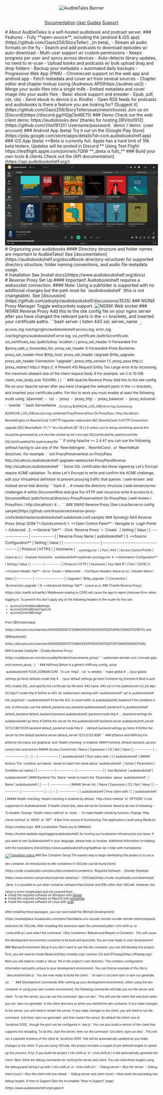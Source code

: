 <br />
<div align="center">
   <img alt="AudbleTales Banner" src="https://reads.shu-le.me/icon.svg" width="200">
  <p align="center">
    <br />
    <a href="https://audiobookshelf.org/docs">Documentation</a>
    <a href="https://audiobookshelf.org/guides">User Guides</a>
    <a href="https://audiobookshelf.org/support">Support</a>
  </p>
</div>
# About
AudbleTales is a self-hosted audiobook and podcast server.
### Features
- Fully **open-source**, including the [android & iOS app](https://github.com/Oasis256/StoryTeller) _(in beta)_
- Stream all audio formats on the fly
- Search and add podcasts to download episodes w/ auto-download
- Multi-user support w/ custom permissions
- Keeps progress per user and syncs across devices
- Auto-detects library updates, no need to re-scan
- Upload books and podcasts w/ bulk upload drag and drop folders
- Backup your metadata + automated daily backups
- Progressive Web App (PWA)
- Chromecast support on the web app and android app
- Fetch metadata and cover art from several sources
- Chapter editor and chapter lookup (using [Audnexus API](https://audnex.us/))
- Merge your audio files into a single m4b
- Embed metadata and cover image into your audio files
- Basic ebook support and ereader
  - Epub, pdf, cbr, cbz
  - Send ebook to device (i.e. Kindle)
- Open RSS feeds for podcasts and audiobooks
Is there a feature you are looking for? [Suggest it](https://github.com/Oasis256/StoryTellerssues/new/choose) Join us on [Discord](https://discord.gg/HQgCbd6E75)
### Demo
Check out the web client demo: https://audiobooks.dev/ (thanks for hosting [@Vito0912](https://github.com/Vito0912)!)
Username/password: `demo`/`demo` (user account)
### Android App (beta)
Try it out on the [Google Play Store](https://play.google.com/store/apps/details?id=com.audiobookshelf.app)
### iOS App (beta)
**Beta is currently full. Apple has a hard limit of 10k beta testers. Updates will be posted in Discord.** Using Test Flight: https://testflight.apple.com/join/wiic7QIW **_(beta is full)_**
### Build your own tools & clients
Check out the [API documentation](https://api.audiobookshelf.org/) <br /> <img alt="Library Screenshot" src="https://github.com/Oasis256/StoryTeller/raw/master/images/DemoLibrary.png" /> <br />
# Organizing your audiobooks
#### Directory structure and folder names are important to AudbleTales!
See [documentation](https://audiobookshelf.org/docs#book-directory-structure) for supported directory structure, folder naming conventions, and audio file metadata usage. <br />
# Installation
See [install docs](https://www.audiobookshelf.org/docs) <br />
# Reverse Proxy Set Up
#### Important! Audiobookshelf requires a websocket connection.
#### Note: Using a subfolder is supported with no additional changes but the path must be `/audiobookshelf` (this is not changeable). See [discussion](https://github.com/advplyr/audiobookshelf/discussions/3535)
### NGINX Proxy Manager
Toggle websockets support. <img alt="NGINX Web socket" src="https://user-images.githubusercontent.com/67830747/153679106-b2a7f5b9-0702-48c6-9740-b26b401986e9.png" />
### NGINX Reverse Proxy
Add this to the site config file on your nginx server after you have changed the relevant parts in the <> brackets, and inserted your certificate paths.
```bash
server {
   listen 443 ssl;
   server_name <sub>.<domain>.<tld>;
   access_log /var/log/nginx/audiobookshelf.access.log;
   error_log /var/log/nginx/audiobookshelf.error.log;
   ssl_certificate      /path/to/certificate;
   ssl_certificate_key  /path/to/key;
   location / {
      proxy_set_header X-Forwarded-For    $proxy_add_x_forwarded_for;
      proxy_set_header X-Forwarded-Proto  $scheme;
      proxy_set_header Host               $http_host;
      proxy_set_header Upgrade            $http_upgrade;
      proxy_set_header Connection         "upgrade";
      proxy_http_version                  1.1;
      proxy_pass                          http://<URL_to_forward_to>;
      proxy_redirect                      http:// https://;
      # Prevent 413 Request Entity Too Large error
      # by increasing the maximum allowed size of the client request body
      # For example, set it to 10 GiB
      client_max_body_size                10240M;
   }
}
```
### Apache Reverse Proxy
Add this to the site config file on your Apache server after you have changed the relevant parts in the <> brackets, and inserted your certificate paths. For this to work you must enable at least the following mods using `a2enmod`:
- `ssl`
- `proxy`
- `proxy_http`
- `proxy_balancer`
- `proxy_wstunnel`
- `rewrite`
```bash
<IfModule mod_ssl.c>
<VirtualHost *:443>
    ServerName <sub>.<domain>.<tld>
    ErrorLog ${APACHE_LOG_DIR}/error.log
    CustomLog ${APACHE_LOG_DIR}/access.log combined
    ProxyPreserveHost On
    ProxyPass / http://localhost:<audiobookshelf_port>/
    RewriteEngine on
    RewriteCond %{HTTP:Upgrade} websocket [NC]
    RewriteCond %{HTTP:Connection} upgrade [NC]
    RewriteRule ^/?(.*) "ws://localhost:<audiobookshelf_port>/$1" [P,L]
    # unless you're doing something special this should be generated by a
    # tool like certbot by let's encrypt
    SSLCertificateFile /path/to/cert/file
    SSLCertificateKeyFile /path/to/key/file
</VirtualHost>
</IfModule>
```
If using Apache >= 2.4.47 you can use the following, without having to use any of the `RewriteEngine`, `RewriteCond`, or `RewriteRule` directives. For example:
```xml
    <Location /audiobookshelf>
        ProxyPreserveHost on
        ProxyPass http://localhost:<audiobookshelf_port>/audiobookshelf upgrade=websocket
        ProxyPassReverse http://localhost:<audiobookshelf_port>/audiobookshelf
    </Location>
```
Some SSL certificates like those signed by Let's Encrypt require ACME validation. To allow Let's Encrypt to write and confirm the ACME challenge, edit your VirtualHost definition to prevent proxying traffic that queries `/.well-known` and instead serve that directly:
```bash
<VirtualHost *:443>
    # ...
    # create the directory structure  /.well-known/acme-challenges
    # within DocumentRoot and give the HTTP user recursive write
    # access to it.
    DocumentRoot /path/to/local/directory
    ProxyPreserveHost On
    ProxyPass /.well-known !
    ProxyPass / http://localhost:<audiobookshelf_port>/
    # ...
</VirtualHost>
```
### SWAG Reverse Proxy
[See LinuxServer.io config sample](https://github.com/linuxserver/reverse-proxy-confs/blob/master/audiobookshelf.subdomain.conf.sample)
### Synology NAS Reverse Proxy Setup (DSM 7+/Quickconnect)
1. **Open Control Panel**
   - Navigate to `Login Portal > Advanced`.
2. **General Tab**
   - Click `Reverse Proxy` > `Create`. | Setting | Value | | ------------------ | -------------- | | Reverse Proxy Name | audiobookshelf |
3. **Source Configuration** | Setting | Value | | ---------------------- | ---------------------------------------- | | Protocol | HTTPS | | Hostname | `<sub>.<quickconnectdomain>.synology.me` | | Port | 443 | | Access Control Profile | Leave as is |
   - Example Hostname: `audiobookshelf.mydomain.synology.me`
4. **Destination Configuration** | Setting | Value | | -------- | ----------- | | Protocol | HTTP | | Hostname | Your NAS IP | | Port | 13378 |
5. **Custom Header Tab**
   - Go to `Create > Websocket`.
   - Configure Headers (leave as is): | Header Name | Value | | ----------- | --------------------- | | Upgrade | `$http_upgrade` | | Connection | `$connection_upgrade` |
6. **Advanced Settings Tab**
   - Leave as is.
### [Traefik Reverse Proxy](https://doc.traefik.io/traefik/)
Middleware relating to CORS will cause the app to report Unknown Error when logging in. To prevent this don't apply any of the following headers to the router for this site:
<ul>
   <li>accessControlAllowMethods</li>
   <li>accessControlAllowOriginList</li>
   <li>accessControlMaxAge</li>
</ul>
From [@Dondochaka](https://discord.com/channels/942908292873723984/942914154254176257/945074590374318170) and [@BeastleeUK](https://discord.com/channels/942908292873723984/942914154254176257/970366039294611506) <br />
### Example Caddyfile - [Caddy Reverse Proxy](https://caddyserver.com/docs/caddyfile/directives/reverse_proxy)
```
subdomain.domain.com {
        encode gzip zstd
        reverse_proxy <LOCAL_IP>:<PORT>
}
```
### HAProxy
Below is a generic HAProxy config, using `audiobookshelf.YOUR_DOMAIN.COM`.
To use `http2`, `ssl` is needed.
```make
global
    # ... (your global settings go here)
defaults
    mode http
    # ... (your default settings go here)
frontend my_frontend
    # Bind to port 443, enable SSL, and specify the certificate list file
    bind :443 name :443 ssl crt-list /path/to/cert.crt_list alpn h2,http/1.1
    mode http
    # Define an ACL for subdomains starting with "audiobookshelf"
    acl is_audiobookshelf hdr_beg(host) -i audiobookshelf
    # Use the ACL to route traffic to audiobookshelf_backend if the condition is met,
    # otherwise, use the default_backend
    use_backend audiobookshelf_backend if is_audiobookshelf
    default_backend default_backend
backend audiobookshelf_backend
    mode http
    # ... (backend settings for audiobookshelf go here)
    # Define the server for the audiobookshelf backend
    server audiobookshelf_server 127.0.0.99:13378
backend default_backend
    mode http
    # ... (default backend settings go here)
    # Define the server for the default backend
    server default_server 127.0.0.123:8081
```
### pfSense and HAProxy
For pfSense the inputs are graphical, and `Health checking` is enabled.
#### Frontend, Default backend, access control lists and actions
##### Access Control lists
|      Name      |    Expression     | CS  | Not |      Value      |
| :------------: | :---------------: | :-: | :-: | :-------------: |
| audiobookshelf | Host starts with: |     |     | audiobookshelf. |
##### Actions
The `condition acl names` needs to match the name above `audiobookshelf`.
|    Action     |   Parameters   | Condition acl names |
| :-----------: | :------------: | :-----------------: |
| `Use Backend` | audiobookshelf |   audiobookshelf    |
#### Backend
The `Name` needs to match the `Parameters` above `audiobookshelf`.
| Name | audiobookshelf |
| ---- | -------------- |
##### Server list:
|      Name      |    Expression     | CS  | Not |      Value      |
| :------------: | :---------------: | :-: | :-: | :-------------: |
| audiobookshelf | Host starts with: |     |     | audiobookshelf. |
##### Health checking:
Health checking is enabled by default. `Http check method` of `OPTIONS` is not supported on Audiobookshelf. If Health check fails, data will not be forwared. Need to do one of following:
- To disable: Change `Health check method` to `none`.
- To make Health checking function: Change `Http check method` to `HEAD` or `GET`.
# Run from source
# Contributing
This application is built using [NodeJs](https://nodejs.org/).
### Localization
Thank you to [Weblate](https://hosted.weblate.org/engage/audiobookshelf/) for hosting our localization infrastructure pro-bono. If you want to see Audiobookshelf in your language, please help us localize. Additional information on helping with the translations [here](https://www.audiobookshelf.org/faq#how-do-i-help-with-translations). <a href="https://hosted.weblate.org/engage/audiobookshelf/"> <img src="https://hosted.weblate.org/widget/audiobookshelf/abs-web-client/horizontal-auto.svg" alt="Translation status" /> </a>
### Dev Container Setup
The easiest way to begin developing this project is to use a dev container. An introduction to dev containers in VSCode can be found [here](https://code.visualstudio.com/docs/devcontainers/containers). Required Software:
- [Docker Desktop](https://www.docker.com/products/docker-desktop/)
- [VSCode](https://code.visualstudio.com/download) _Note, it is possible to use other container software than Docker and IDEs other than VSCode. However, this setup is more complicated and not covered here._
<div>
<details>
<summary>Install the required software on Windows with <a href=(https://docs.microsoft.com/en-us/windows/package-manager/winget/#production-recommended)>winget</a></summary>
<p>
Note: This requires a PowerShell prompt with winget installed.  You should be able to copy and paste the code block to install.  If you use an elevated PowerShell prompt, UAC will not pop up during the installs.
```PowerShell
winget install -e --id Docker.DockerDesktop; `
winget install -e --id Microsoft.VisualStudioCode
```
</p>
</details>
</div>
<div>
<details>
<summary>Install the required software on MacOS with <a href=(https://snapcraft.io/)>homebrew</a></summary>
<p>
```sh
brew install --cask docker visual-studio-code
```
</p>
</details>
</div>
<div style="padding-bottom: 1em">
<details>
<summary>Install the required software on Linux with <a href=(https://brew.sh/)>snap</a></summary>
<p>
```sh
sudo snap install docker; \
sudo snap install code --classic
```
</p>
</details>
</div>
After installing these packages, you can now install the [Remote Development](https://marketplace.visualstudio.com/items?itemName=ms-vscode-remote.vscode-remote-extensionpack) extension for VSCode. After installing this extension open the command pallet (`ctrl+shift+p` or `cmd+shift+p`) and select the command `>Dev Containers: Rebuild and Reopen in Container`. This will cause the development environment container to be built and launched.
You are now ready to start development!
### Manual Environment Setup
If you don't want to use the dev container, you can still develop this project. First, you will need to install [NodeJs](https://nodejs.org/) (version 20) and [FFmpeg](https://ffmpeg.org/).
Next you will need to create a `dev.js` file in the project's root directory. This contains configuration information and paths unique to your development environment. You can find an example of this file in `.devcontainer/dev.js`.
You are now ready to build the client:
```sh
npm ci
cd client
npm ci
npm run generate
cd ..
```
### Development Commands
After setting up your development environment, either using the dev container or using your own custom environment, the following commands will help you run the server and client.
To run the server, you can use the command `npm run dev`. This will use the client that was built when you ran `npm run generate` in the client directory or when you started the dev container. If you make changes to the server, you will need to restart the server. If you make changes to the client, you will need to run the command `(cd client; npm run generate)` and then restart the server. By default the client runs at `localhost:3333`, though the port can be configured in `dev.js`.
You can also build a version of the client that supports live reloading. To do this, start the server, then run the command `(cd client; npm run dev)`. This will run a separate instance of the client at `localhost:3000` that will be automatically updated as you make changes to the client.
If you are using VSCode, this project includes a couple of pre-defined targets to speed up this process. First, if you build the project (`ctrl+shift+b` or `cmd+shift+b`) it will automatically generate the client. Next, there are debug commands for running the server and client. You can view these targets using the debug panel (bring it up with (`ctrl+shift+d` or `cmd+shift+d`):
- `Debug server`—Run the server.
- `Debug client (nuxt)`—Run the client with live reload.
- `Debug server and client (nuxt)`—Runs both the preceding two debug targets.
# How to Support
[See the incomplete "How to Support" page](https://www.audiobookshelf.org/support)
